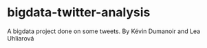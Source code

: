 # bigdata-twitter-analysis
A bigdata project done on some tweets. By Kévin Dumanoir and Lea Uhliarová
